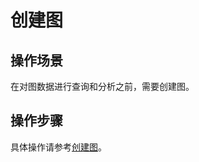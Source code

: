 # 创建图<a name="ges_01_0066"></a>

## 操作场景<a name="section92613514355"></a>

在对图数据进行查询和分析之前，需要创建图。

## 操作步骤<a name="section93881117340"></a>

具体操作请参考[创建图](如何查询和分析图.md#section1449515386571)。

